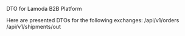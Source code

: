 DTO for Lamoda B2B Platform


Here are presented DTOs for the following exchanges:
/api/v1/orders 
/api/v1/shipments/out